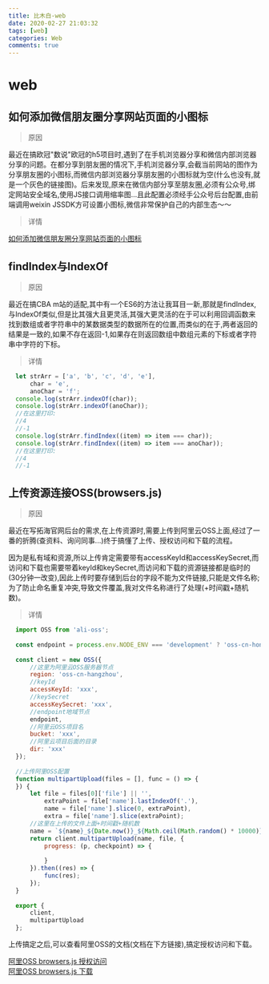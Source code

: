 ```yaml
---
title: 比木白-web
date: 2020-02-27 21:03:32
tags: [web]
categories: Web
comments: true
---
```


# web

  ## 如何添加微信朋友圈分享网站页面的小图标
  
  > 原因

  最近在搞欧冠"数说"欧冠的h5项目时,遇到了在手机浏览器分享和微信内部浏览器分享的问题。在都分享到朋友圈的情况下,手机浏览器分享,会截当前网站的图作为分享朋友圈的小图标,而微信内部浏览器分享朋友圈的小图标就为空(什么也没有,就是一个灰色的链接图)。后来发现,原来在微信内部分享至朋友圈,必须有公众号,绑定网站安全域名,使用JS接口调用缩率图...且此配置必须经手公众号后台配置,由前端调用weixin JSSDK方可设置小图标,微信非常保护自己的内部生态～～

  > 详情

  <a href='https://www.metinfo.cn/faq/1830.html'>如何添加微信朋友圈分享网站页面的小图标</a>
  
  ## findIndex与IndexOf
  
  > 原因

  最近在搞CBA m站的适配,其中有一个ES6的方法让我耳目一新,那就是findIndex,与IndexOf类似,但是比其强大且更灵活,其强大更灵活的在于可以利用回调函数来找到数组或者字符串中的某数据类型的数据所在的位置,而类似的在于,两者返回的结果是一致的,如果不存在返回-1,如果存在则返回数组中数组元素的下标或者字符串中字符的下标。
  
  > 详情

  ```js
    let strArr = ['a', 'b', 'c', 'd', 'e'],
        char = 'e',
        anoChar = 'f';
    console.log(strArr.indexOf(char));
    console.log(strArr.indexOf(anoChar));
    //在这里打印:
    //4
    //-1
    console.log(strArr.findIndex((item) => item === char));
    console.log(strArr.findIndex((item) => item === anoChar));
    //在这里打印:
    //4
    //-1
  ```

  ## 上传资源连接OSS(browsers.js)
  
  > 原因

  最近在写拓海官网后台的需求,在上传资源时,需要上传到阿里云OSS上面,经过了一番的折腾(查资料、询问同事...)终于搞懂了上传、授权访问和下载的流程。
  
  因为是私有域和资源,所以上传肯定需要带有accessKeyId和accessKeySecret,而访问和下载也需要带着keyId和keySecret,而访问和下载的资源链接都是临时的(30分钟一改变),因此上传时要存储到后台的字段不能为文件链接,只能是文件名称;为了防止命名重复冲突,导致文件覆盖,我对文件名称进行了处理(+时间戳+随机数)。
  
  > 详情

  ```js
    import OSS from 'ali-oss';
    
    const endpoint = process.env.NODE_ENV === 'development' ? 'oss-cn-hongkong.aliyuncs.com' : 'oss-cn-hongkong-internal.aliyuncs.com';
    
    const client = new OSS({
        //这里为阿里云OSS服务器节点
        region: 'oss-cn-hangzhou',
        //keyId
        accessKeyId: 'xxx',
        //keySecret
        accessKeySecret: 'xxx',
        //endpoint地域节点
        endpoint,
        //阿里云OSS项目名
        bucket: 'xxx',
        //阿里云项目后面的目录
        dir: 'xxx'
    });
    
    //上传阿里OSS配置
    function multipartUpload(files = [], func = () => {
    }) {
        let file = files[0]['file'] || '',
            extraPoint = file['name'].lastIndexOf('.'),
            name = file['name'].slice(0, extraPoint),
            extra = file['name'].slice(extraPoint);
        //这里在上传的文件上面+时间戳+随机数
        name = `${name}_${Date.now()}_${Math.ceil(Math.random() * 10000)}${extra}`;
        return client.multipartUpload(name, file, {
            progress: (p, checkpoint) => {
    
            }
        }).then((res) => {
            func(res);
        });
    }
    
    export {
        client,
        multipartUpload
    };
  ```

  上传搞定之后,可以查看阿里OSS的文档(文档在下方链接),搞定授权访问和下载。
  
  <div><a href='https://help.aliyun.com/document_detail/120092.html?spm=a2c4g.11186623.6.1323.15de18c9lFD7w0'>阿里OSS browsers.js 授权访问</a></div>
  <a href='https://help.aliyun.com/document_detail/64052.html?spm=a2c4g.11186623.6.1320.2b0219fdU4V9W8'>阿里OSS browsers.js 下载</a>

  
